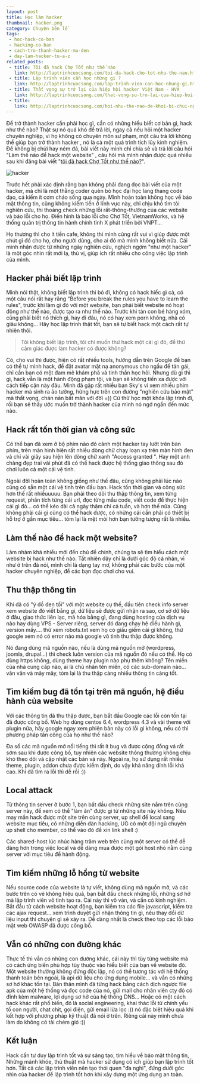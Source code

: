 ```yaml
---
layout: post
title: Học làm hacker
thumbnail: hacker.png
category: Chuyện bên lề
tags:
 - hoc-hack-co-ban
 - hacking-co-ban
 - cach-tro-thanh-hacker-mu-den
 - day-lam-hacker-tu-a-z
related_posts:
 - title: Tôi đã hack Chợ Tốt như thế nào
   link: http://laptrinhcuocsong.com/toi-da-hack-cho-tot-nhu-the-nao.html
 - title: Lập trình viên cần học những gì ?
   link: http://laptrinhcuocsong.com/lap-trinh-vien-can-hoc-nhung-gi.html
 - title: Thất vọng sự trở lại của hiệp hội hacker Việt Nam - HVA
   link: http://laptrinhcuocsong.com/that-vong-su-tro-lai-cua-hiep-hoi-hacker-viet-nam-hva.html
 - title:
   link: http://laptrinhcuocsong.com/hoi-nhu-the-nao-de-khoi-bi-chui-ngu.html
---
```


Để trở thành hacker cần phải học gì, cần có những hiểu biết cơ bản gì, hack như thế nào?  Thật sự nó quá khó để trả lời, ngay cả nếu hỏi một hacker chuyên nghiệp, vì họ không có chuyên môn sư phạm, một câu trả lời không thể giúp bạn trở thành hacker , nó là cả một quá trình tích lũy kinh nghiệm. Để không bị chửi hay ném đá, bài viết này mình chỉ chia sẻ và trả lời câu hỏi "Làm thế nào để hack một website" , câu hỏi mà mình nhận được quá nhiều sau khi đăng bài viết "[tôi đã hack Chợ Tốt như thế nào?](http://laptrinhcuocsong.com/toi-da-hack-cho-tot-nhu-the-nao.html)".

![hacker](images/hacking-banner.jpg)

Trước hết phải xác định rằng bạn không phải đang đọc bài viết của một hacker, mà chỉ là một thằng coder quèn bỏ học đại học lang thang code dạo, cá kiếm ít cơm cháo sống qua ngày. Mình hoàn toàn không học về bảo mật thông tin, cũng không kiếm tiền ở lĩnh vực này, chỉ chịu khó tìm tòi nghiên cứu, thi thoảng check những lỗi rất-thông-thường của các website và báo lỗi cho họ. Điển hình là báo lỗi cho Chợ Tốt, VietnamWorks, và hệ thống quản trị thông tin hành chính tỉnh X phát triển bởi VNPT...

Họ thương thì cho ít tiền cafe, không thì mình cũng rất vui vì giúp được một chút gì đó cho họ, cho người dùng, cho ai đó mà mình không biết nữa. Cái mình nhận được từ những ngày nghiên cứu, nghịch ngợm "như một hacker" là một góc nhìn rất mới lạ, thú vị, giúp ích rất nhiều cho công việc lập trình của mình.

## Hacker phải biết lập trình

Mình nói thật, không biết lập trình thì bỏ đi, không có hack hiếc gì cả, có một câu nói rất hay rằng "Before you break the rules you have to learn the rules", trước khi làm gì đó với một website, bạn phải biết website nó hoạt động như thế nào, được tạo ra như thế nào. Trước khi tán con bé hàng xóm, cũng phải biết nó thích gì, hay đi đâu, nó có hay xem porn không, nhà có giàu không... Hãy học lập trình thật tốt, bạn sẽ tự biết hack một cách rất tự nhiên thôi.

> Tôi không biết lập trình, tôi chỉ muốn thử hack một cái gì đó, để thử cảm giác được làm hacker có được không?

Có, cho vui thì được, hiện có rất nhiều tools, hướng dẫn trên Google để bạn có thể tự mình hack, để đặt avatar mặt nạ anonymous cho ngầu để tán gái, chỉ cần bạn có một đam mê khám phá và tinh thần học hỏi. Nhưng dù gì thì gì, hack vẫn là một hành động phạm tội, và bạn sẽ không tiến xa được với cách tiếp cận này đâu. Mình đã gặp rất nhiều bạn Sky's vì xem nhiều phim hacker mà sinh ra ảo tưởng, hừng hực trên con đường "nghiên cứu bảo mật" mà thất vọng, chán nản bất mãn với đời =)) Cứ thử học một khóa lập trình đi, rồi bạn sẽ thấy ước muốn trở thành hacker của mình nó ngớ ngẩn đến mức nào.

## Hack rất tốn thời gian và công sức

Có thể bạn đã xem ở bộ phim nào đó cảnh một hacker tay lướt trên bàn phím, trên màn hình hiện rất nhiều dòng chữ chạy loạn xạ trên màn hình đen và chỉ vài giây sau hiện lên dòng chữ xanh "Access granted ". Hay một anh chàng đẹp trai vài phút đã có thể hack được hệ thống giao thông sau đó chơi luôn cả một cái vệ tinh.

Ngoài đời hoàn toàn không giống như thế đâu, cũng không phải lúc nào cũng có sẵn một cái vệ tinh trên đầu bạn. Hack tốn thời gian và công sức hơn thế rất nhiềuuuuu. Bạn phải theo dõi thu thập thông tin, xem từng request, phân tích từng cái url, đọc từng mẩu code, viết code để thực hiện cái gì đó... có thể kéo dài cả ngày thậm chí cả tuần, và hơn thế nữa. Cũng không phải cái gì cũng có thể hack được, có những cái cần phải có thiết bị hỗ trợ ở gần mục tiêu... tóm lại là mệt mỏi hơn bạn tưởng tượng rất là nhiều.

## Làm thế nào để hack một website?

Lảm nhảm khá nhiều mới đến chủ đề chính, chúng ta sẽ tìm hiểu cách một website bị hack như thế nào. Tất nhiên đây chỉ là dưới góc độ cá nhân, vì như ở trên đã nói, mình chỉ là dạng tay mơ, không phải các bước của một hacker chuyên nghiệp, để các bạn đọc chơi cho vui.

## Thu thập thông tin

Khi đã có "ý đồ đen tối" với một website cụ thể, đầu tiên check info server xem website đó viết bằng gì, dữ liệu sẽ được gửi nhận ra sao, cơ sở dữ liệu ở đâu, giao thức liên lạc, mã hóa bằng gì, đang dùng hosting của dịch vụ nào hay dùng VPS - Server riêng, server đó đang chạy hệ điều hành gì, version mấy.... thử xem robots.txt xem họ có giấu giếm cái gì không, thử google xem nó có error nào mà google vô tình thu thập được không.

Nó đang dùng mã nguồn nào, nếu là dùng mã nguồn mở (wordpress, joomla, drupal...) thì check luôn version của mã nguồn đó nếu có thể. Họ có dùng https không, dùng theme hay plugin nào phụ thêm không? Tên miền của nhà cung cấp nào, ai là chủ nhân tên miền, có các sub-domain nào... vân vân và mây mây, tóm lại là thu thập càng nhiều thông tin càng tốt.

## Tìm kiếm bug đã tồn tại trên mã nguồn, hệ điều hành của website

Với các thông tin đã thu thập được, bạn bắt đầu Google các lỗi còn tồn tại đã được công bố. Web họ dùng centos 6.4, wordpress 4.3 và vài theme với plugin nữa, hãy google ngay xem phiên bản này có lỗi gì không, nếu có thì phương pháp tấn công của họ như thế nào?

Đa số các mã nguồn mở nổi tiếng thì rất ít bug và được cộng đồng vá rất sớm sau khi được công bố, tuy nhiên các website thông thường không chịu khó theo dõi và cập nhật các bản vá này. Ngoài ra, họ sử dụng rất nhiều theme, plugin, addon chưa được kiểm định, do vậy khả năng dính lỗi khá cao. Khi đã tìm ra lỗi thì dễ rồi :))

## Local attack

Từ thông tin server ở bước 1, bạn bắt đầu check  những site nằm trên cùng server này, để xem có thể "làm ăn" được gì từ những site này không. Nếu may mắn hack được một site trên cùng server, up shell để local sang website mục tiêu, có những diễn đàn hacking, UG có một đội ngũ chuyên up shell cho member, có thể vào đó để xin link shell :)

Các shared-host lúc nhúc hàng trăm web trên cùng một server có thể dễ dàng hơn trong việc local và dễ dàng mua được một gói host nhỏ nằm cùng server với mục tiêu để hành động.

## Tìm kiếm những lỗ hổng từ website

Nếu source code của website là tự viết, không dùng mã nguồn mở, và các bước trên có vẻ không hiệu quả, bạn bắt đầu check những lỗi, những sơ hở mà lập trình viên vô tình tạo ra. Cái này thì vô vàn, và cần có kinh nghiệm. Bắt đầu từ cách website hoạt động, bạn kiểm tra các file javascript, kiểm tra các ajax request... xem trình duyệt gửi nhận thông tin gì, nếu thay đổi dữ liệu input thì chuyện gì sẽ xảy ra. Dễ dàng nhất là check theo top các lỗi bảo mật web OWASP đã được công bố.

## Vẫn có những con đường khác

Thực tế thì vẫn có những con đường khác, cái này thì tùy từng website mà có cách ứng biến phù hợp tùy thuộc vào hiểu biết của bạn về website đó. Một website thường không đứng độc lập, nó có thể tương tác với hệ thống thanh toán bên ngoài, là api dữ liệu cho ứng dụng mobile... và vẫn có những sơ hở khác tồn tại. Bản thân mình đã từng hack bằng cách dịch ngược file apk của một hệ thống và đọc code của nó, gửi mail cho nhân viên cty đó có đính kèm malware, lợi dụng sơ hở của hệ thống DNS... Hoặc có một cách hack khác rất phổ biến, đó là social engineering, khai thác lỗi từ chính yếu tố con người, chat chit, gọi điện, gửi email lừa lọc :)) nó đặc biệt hiệu quả khi kết hợp với phương pháp kỹ thuật đã nói ở trên. Riêng cái này mình chưa làm do không có tài chém gió :))

## Kết luận

Hack cần tư duy lập trình tốt và sự sáng tạo, tìm hiểu về bảo mật thông tin, Những mánh khóe, thủ thuật mà hacker sử dụng có ích giúp bạn lập trình tốt hơn. Tất cả các lập trình viên nên tạo thói quen "đa nghi", đứng dưới góc nhìn của hacker để lập trình tốt hơn khi xây dựng một ứng dụng an toàn.
